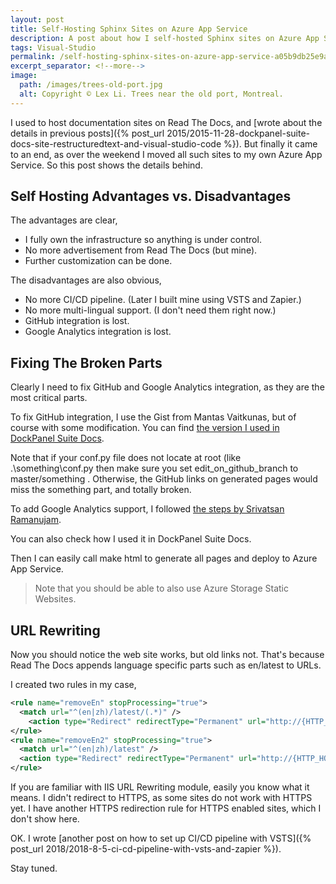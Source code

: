 ```yaml
---
layout: post
title: Self-Hosting Sphinx Sites on Azure App Service
description: A post about how I self-hosted Sphinx sites on Azure App Service.
tags: Visual-Studio
permalink: /self-hosting-sphinx-sites-on-azure-app-service-a05b9db25e9a
excerpt_separator: <!--more-->
image:
  path: /images/trees-old-port.jpg
  alt: Copyright © Lex Li. Trees near the old port, Montreal.
---
```


I used to host documentation sites on Read The Docs, and [wrote about the details in previous posts]({% post_url 2015/2015-11-28-dockpanel-suite-docs-site-restructuredtext-and-visual-studio-code %}). But finally it came to an end, as over the weekend I moved all such sites to my own Azure App Service. So this post shows the details behind.

<!--more-->

## Self Hosting Advantages vs. Disadvantages

The advantages are clear,

- I fully own the infrastructure so anything is under control.
- No more advertisement from Read The Docs (but mine).
- Further customization can be done.

The disadvantages are also obvious,

- No more CI/CD pipeline. (Later I built mine using VSTS and Zapier.)
- No more multi-lingual support. (I don't need them right now.)
- GitHub integration is lost.
- Google Analytics integration is lost.

## Fixing The Broken Parts

Clearly I need to fix GitHub and Google Analytics integration, as they are the most critical parts.

To fix GitHub integration, I use the Gist from Mantas Vaitkunas, but of course with some modification. You can find [the version I used in DockPanel Suite Docs](https://github.com/dockpanelsuite/dockpanelsuite_docs).

Note that if your conf.py file does not locate at root (like .\something\conf.py then make sure you set edit_on_github_branch to master/something . Otherwise, the GitHub links on generated pages would miss the something part, and totally broken.

To add Google Analytics support, I followed [the steps by Srivatsan Ramanujam](https://github.com/rtfd/sphinx_rtd_theme/issues/477).

You can also check how I used it in DockPanel Suite Docs.

Then I can easily call make html to generate all pages and deploy to Azure App Service.

> Note that you should be able to also use Azure Storage Static Websites.

## URL Rewriting

Now you should notice the web site works, but old links not. That's because Read The Docs appends language specific parts such as en/latest to URLs.

I created two rules in my case,

``` xml
<rule name="removeEn" stopProcessing="true">
  <match url="^(en|zh)/latest/(.*)" />
    <action type="Redirect" redirectType="Permanent" url="http://{HTTP_HOST}/{R:2}" />
</rule>
<rule name="removeEn2" stopProcessing="true">
  <match url="^(en|zh)/latest" />
  <action type="Redirect" redirectType="Permanent" url="http://{HTTP_HOST}" />
</rule>
```

If you are familiar with IIS URL Rewriting module, easily you know what it means. I didn't redirect to HTTPS, as some sites do not work with HTTPS yet. I have another HTTPS redirection rule for HTTPS enabled sites, which I don't show here.

OK. I wrote [another post on how to set up CI/CD pipeline with VSTS]({% post_url 2018/2018-8-5-ci-cd-pipeline-with-vsts-and-zapier %}).

Stay tuned.
